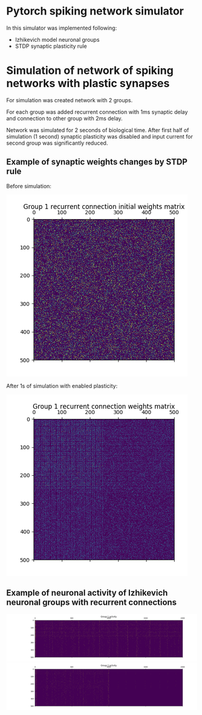 # Pytorch spiking network simulator

In this simulator was implemented following: 
* Izhikevich model neuronal groups
* STDP synaptic plasticity rule

Simulation of network of spiking networks with plastic synapses
===============================================================

For simulation was created network with 2 groups.

For each group was added recurrent connection with 1ms synaptic delay and connection to other group with 2ms delay.

Network was simulated for 2 seconds of biological time.
After first half of simulation (1 second) synaptic plasticity was disabled and input current for second group was significantly reduced. 

Example of synaptic weights changes by STDP rule
------------------------------------------------

Before simulation:

![Before](https://github.com/kraglik/pytorch-spiking-network/raw/master/plots/g1_to_g1_w_initial.png "Before simulation")

After 1s of simulation with enabled plasticity:

![After](https://github.com/kraglik/pytorch-spiking-network/raw/master/plots/g1_to_g1_w.png "After 1s of simulation with enabled plasticity")

Example of neuronal activity of Izhikevich neuronal groups with recurrent connections
-------------------------------------------------------------------------------------

![Group 1](https://github.com/kraglik/pytorch-spiking-network/raw/master/plots/group_1_activity.png "Group 1")
![Group 2](https://github.com/kraglik/pytorch-spiking-network/raw/master/plots/group_2_activity.png "Group 2")
